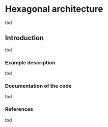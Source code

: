 # Hexagonal architecture

tbd

## Introduction

tbd

### Example description

tbd

### Documentation of the code

tbd

### References

tbd
